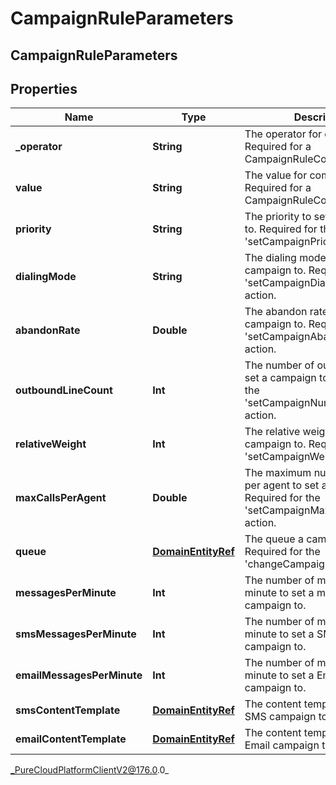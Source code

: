 # CampaignRuleParameters

## CampaignRuleParameters

## Properties

|Name | Type | Description | Notes|
|------------ | ------------- | ------------- | -------------|
| **_operator** | **String** | The operator for comparison. Required for a CampaignRuleCondition. | [optional] |
| **value** | **String** | The value for comparison. Required for a CampaignRuleCondition. | [optional] |
| **priority** | **String** | The priority to set a campaign to. Required for the &#39;setCampaignPriority&#39; action. | [optional] |
| **dialingMode** | **String** | The dialing mode to set a campaign to. Required for the &#39;setCampaignDialingMode&#39; action. | [optional] |
| **abandonRate** | **Double** | The abandon rate to set a campaign to. Required for the &#39;setCampaignAbandonRate&#39; action. | [optional] |
| **outboundLineCount** | **Int** | The  number of outbound lines to set a campaign to. Required for the &#39;setCampaignNumberOfLines&#39; action. | [optional] |
| **relativeWeight** | **Int** | The relative weight to set a campaign to. Required for the &#39;setCampaignWeight&#39; action. | [optional] |
| **maxCallsPerAgent** | **Double** | The maximum number of calls per agent to set a campaign to. Required for the &#39;setCampaignMaxCallsPerAgent&#39; action. | [optional] |
| **queue** | [**DomainEntityRef**](DomainEntityRef) | The queue a campaign to. Required for the &#39;changeCampaignQueue&#39; action. | [optional] |
| **messagesPerMinute** | **Int** | The number of messages per minute to set a messaging campaign to. | [optional] |
| **smsMessagesPerMinute** | **Int** | The number of messages per minute to set a SMS messaging campaign to. | [optional] |
| **emailMessagesPerMinute** | **Int** | The number of messages per minute to set a Email messaging campaign to. | [optional] |
| **smsContentTemplate** | [**DomainEntityRef**](DomainEntityRef) | The content template to set a SMS campaign to. | [optional] |
| **emailContentTemplate** | [**DomainEntityRef**](DomainEntityRef) | The content template to set a Email campaign to. | [optional] |



_PureCloudPlatformClientV2@176.0.0_
